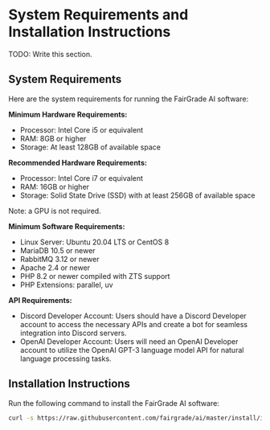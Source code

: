 # System Requirements and Installation Instructions

TODO: Write this section.

## System Requirements

Here are the system requirements for running the FairGrade AI software:

**Minimum Hardware Requirements:**
- Processor: Intel Core i5 or equivalent
- RAM: 8GB or higher
- Storage: At least 128GB of available space

**Recommended Hardware Requirements:**
- Processor: Intel Core i7 or equivalent
- RAM: 16GB or higher
- Storage: Solid State Drive (SSD) with at least 256GB of available space

Note: a GPU is not required.

**Minimum Software Requirements:**
- Linux Server: Ubuntu 20.04 LTS or CentOS 8
- MariaDB 10.5 or newer
- RabbitMQ 3.12 or newer
- Apache 2.4 or newer
- PHP 8.2 or newer compiled with ZTS support
- PHP Extensions: parallel, uv

**API Requirements:**
- Discord Developer Account: Users should have a Discord Developer account to access the necessary APIs and create a bot for seamless integration into Discord servers.
- OpenAI Developer Account: Users will need an OpenAI Developer account to utilize the OpenAI GPT-3 language model API for natural language processing tasks.

## Installation Instructions

Run the following command to install the FairGrade AI software:

```bash
curl -s https://raw.githubusercontent.com/fairgrade/ai/master/install/install.sh | sh
```
